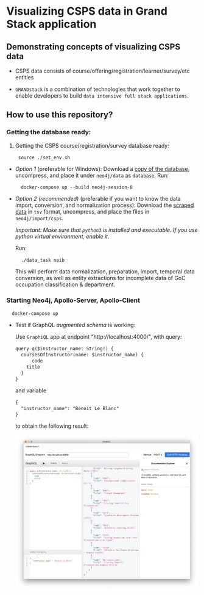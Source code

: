 # Visualizing CSPS data in Grand Stack application

## Demonstrating concepts of visualizing CSPS data

- CSPS data consists of course/offering/registration/learner/survey/etc entities

- `GRANDstack` is a combination of technologies that work together to enable developers to build `data intensive full stack applications`.

## How to use this repository?

### Getting the database ready:

1. Getting the CSPS course/registration/survey database ready:

        source ./set_env.sh

- *Option 1* (preferable for Windows): Download a [copy of the database](https://drive.google.com/open?id=1hq8GLQYRRDwH2oKzeebdxU-kznIiCsAc), uncompress, and place it under `neo4j/data` as `database`. Run:

        docker-compose up --build neo4j-session-8

- *Option 2 (recommended)* (preferable if you want to know the data import, conversion, and normalization process): Download the [scraped data](https://drive.google.com/open?id=1L_qXTCLYg_Dc4E4FY9cCZ8_RXHSWDKT-) in `tsv` format, uncompress, and place the files in `neo4j/import/csps`.

  *Important: Make sure that `python3` is installed and executable. If you use python virtual environment, enable it.*

  Run:

        ./data_task neib

  This will perform data normalization, preparation, import, temporal data conversion, as well as entity extractions for incomplete data of GoC occupation classification & department.

### Starting Neo4j, Apollo-Server, Apollo-Client

      docker-compose up

- Test if GraphQL *augmented schema* is working:

  Use `GraphiQL` app at endpoint "http://localhost:4000/", with query:

      query q($instructor_name: String!) {
      	coursesOfInstructor(name: $instructor_name) {
        	code
          title
      	}
      }

  and variable

      {
        "instructor_name": "Benoit Le Blanc"
      }

  to obtain the following result:

  ![Test GraphQL augmented schema](images/test-augmented-schema.png)
